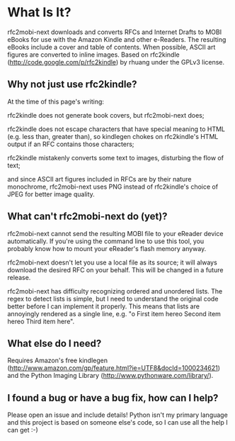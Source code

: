 # What Is It? #
rfc2mobi-next downloads and converts RFCs and Internet Drafts to MOBI eBooks for use with the Amazon Kindle and other e-Readers. The resulting eBooks include a cover and table of contents. When possible, ASCII art figures are converted to inline images. Based on rfc2kindle (http://code.google.com/p/rfc2kindle) by rhuang under the GPLv3 license.

## Why not just use rfc2kindle? ##
At the time of this page's writing:

rfc2kindle does not generate book covers, but rfc2mobi-next does;

rfc2kindle does not escape characters that have special meaning to HTML (e.g. less than, greater than), so kindlegen chokes on rfc2kindle's HTML output if an RFC contains those characters;

rfc2kindle mistakenly converts some text to images, disturbing the flow of text;

and since ASCII art figures included in RFCs are by their nature monochrome, rfc2mobi-next uses PNG instead of rfc2kindle's choice of JPEG for better image quality.

## What can't rfc2mobi-next do (yet)? ##
rfc2mobi-next cannot send the resulting MOBI file to your eReader device automatically. If you're using the command line to use this tool, you probably know how to mount your eReader's flash memory anyway.

rfc2mobi-next doesn't let you use a local file as its source; it will always download the desired RFC on your behalf. This will be changed in a future release.

rfc2mobi-next has difficulty recognizing ordered and unordered lists. The regex to detect lists is simple, but I need to understand the original code better before I can implement it properly. This means that lists are annoyingly rendered as a single line, e.g. "o First item hereo Second item hereo Third item here".

## What else do I need? ##
Requires Amazon's free kindlegen (http://www.amazon.com/gp/feature.html?ie=UTF8&docId=1000234621) and the Python Imaging Library (http://www.pythonware.com/library/).

## I found a bug or have a bug fix, how can I help? ##
Please open an issue and include details! Python isn't my primary language and this project is based on someone else's code, so I can use all the help I can get :-)